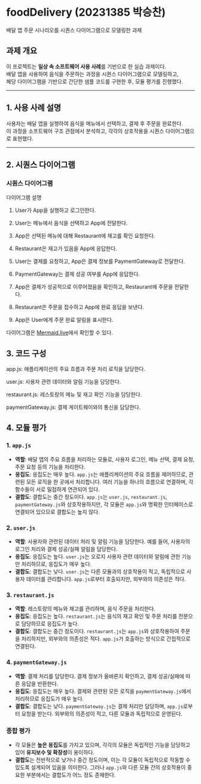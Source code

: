 # foodDelivery (20231385 박승찬)
배달 앱 주문 시나리오를 시퀀스 다이어그램으로 모델링한 과제

##  과제 개요

이 프로젝트는 **일상 속 소프트웨어 사용 사례**를 기반으로 한 실습 과제이다.  
배달 앱을 사용하여 음식을 주문하는 과정을 시퀀스 다이어그램으로 모델링하고,  
해당 다이어그램을 기반으로 간단한 샘플 코드를 구현한 후, 모듈 평가를 진행했다.

---

##  1. 사용 사례 설명

사용자는 배달 앱을 실행하여 음식을 메뉴에서 선택하고, 결제 후 주문을 완료한다.  
이 과정을 소프트웨어 구조 관점에서 분석하고, 각각의 상호작용을 시퀀스 다이어그램으로 표현했다.

---

##  2. 시퀀스 다이어그램

### 시퀀스 다이어그램

다이어그램 설명
1. User가 App을 실행하고 로그인한다.

2. User는 메뉴에서 음식을 선택하고 App에 전달한다.

3. App은 선택된 메뉴에 대해 Restaurant에 재고를 확인 요청한다.

4. Restaurant은 재고가 있음을 App에 응답한다.

5. User는 결제를 요청하고, App은 결제 정보를 PaymentGateway로 전달한다.

6. PaymentGateway는 결제 성공 여부를 App에 응답한다.

7. App은 결제가 성공적으로 이루어졌음을 확인하고, Restaurant에 주문을 전달한다.

8. Restaurant은 주문을 접수하고 App에 완료 응답을 보낸다.

9. App은 User에게 주문 완료 알림을 표시한다.



다이어그램은 [Mermaid.live](https://mermaid.live/edit#pako:eNqFkk1LI0EQhv9KU-ckTMY4H30QxIW9LoKXZS5Npo1B52M7M6wx5GQOSgIiGFExMqIIQgQ1ih78RenOf9hKRjPEuNin7nqfequK6gaUA5cDhRr_E3O_zH9UWUUwz_EJnpCJqFquhsyPyFqNi_nochjOB1d5LWKxwOu89ovVPe5HP1nE_7K646fE2Dy_tIRulKjuA1Ht69HxPpH3B0Reng9fXlXv9Quy11HtHpG3R3L_iahWMtrtpRTKCGV9TFl10R8OEjI67aIjUWdH6vEuTcng_NQ_hdXFHmbPlx8-3qvkfMYkrTs7YwYmXTnAPpOWbPdTfpbMf3ZuPQwHz9j6oWw__3ewqzfZ_36Udyo5VHsnRJ225FUnc0RqPFiGTXTcREfevKU7ghxURNUFGomY58DjwmPjJzTGqgPRBve4AxSvLhObDjh-E3Nw57-DwPtIE0Fc2QC6zrZq-IpDFwd__3HTqOC-y8VKEPsRUGtiAbQB20B1Sy_YZkk3TU2zi9qinYM6UNMuWCW9aJXsBVszNM1q5mBnUlMrGHpxwdA1y0DVtIxi8x-CgC7Q)에서 확인할 수 있다.

## 3. 코드 구성
app.js: 애플리케이션의 주요 흐름과 주문 처리 로직을 담당한다.

user.js: 사용자 관련 데이터와 알림 기능을 담당한다.

restaurant.js: 레스토랑의 메뉴 및 재고 확인 기능을 담당한다.

paymentGateway.js: 결제 게이트웨이와의 통신을 담당한다.

## 4. 모듈 평가
### 1. `app.js`
- **역할**: 배달 앱의 주요 흐름을 처리하는 모듈로, 사용자 로그인, 메뉴 선택, 결제 요청, 주문 요청 등의 기능을 처리한다.
- **응집도**: 응집도는 매우 높다. `app.js`는 애플리케이션의 주요 흐름을 제어하므로, 관련된 모든 로직을 한 곳에서 처리합니다. 여러 기능을 하나의 흐름으로 연결하며, 각 함수들이 서로 밀접하게 연관되어 있다.
- **결합도**: 결합도는 중간 정도이다. `app.js`는 `user.js`, `restaurant.js`, `paymentGateway.js`와 상호작용하지만, 각 모듈은 `app.js`와 명확한 인터페이스로 연결되어 있으므로 결합도는 높지 않다.

### 2. `user.js`
- **역할**: 사용자와 관련된 데이터 처리 및 알림 기능을 담당한다. 예를 들어, 사용자의 로그인 처리와 결제 성공/실패 알림을 담당한다.
- **응집도**: 응집도는 높다. `user.js`는 오로지 사용자 관련 데이터와 알림에 관한 기능만 처리하므로, 응집도가 매우 높다.
- **결합도**: 결합도는 낮다. `user.js`는 다른 모듈과의 상호작용이 적고, 독립적으로 사용자 데이터를 관리합니다. `app.js`로부터 호출되지만, 외부와의 의존성은 적다.

### 3. `restaurant.js`
- **역할**: 레스토랑의 메뉴와 재고를 관리하며, 음식 주문을 처리한다.
- **응집도**: 응집도는 높다. `restaurant.js`는 음식의 재고 확인 및 주문 처리를 전문으로 담당하므로 응집도가 높다.
- **결합도**: 결합도는 중간 정도이다. `restaurant.js`는 `app.js`와 상호작용하여 주문을 처리하지만, 외부와의 의존성은 적다. `app.js`가 호출하는 방식으로 간접적으로 연결된다.

### 4. `paymentGateway.js`
- **역할**: 결제 처리를 담당한다. 결제 정보가 올바른지 확인하고, 결제 성공/실패에 따른 응답을 반환한다.
- **응집도**: 응집도는 매우 높다. 결제와 관련된 모든 로직을 `paymentGateway.js`에서 처리하므로 응집도가 매우 높다.
- **결합도**: 결합도는 낮다. `paymentGateway.js`는 결제 처리만 담당하며, `app.js`로부터 요청을 받는다. 외부와의 의존성이 적고, 다른 모듈과 독립적으로 운영된다.

### 종합 평가
- 각 모듈은 **높은 응집도**를 가지고 있으며, 각각의 모듈은 독립적인 기능을 담당하고 있어 **유지보수 및 확장성**이 용이하다.
- **결합도**는 전반적으로 낮거나 중간 정도이며, 이는 각 모듈이 독립적으로 작동할 수 있도록 설계되어 있음을 의미한다. 그러나 `app.js`와 다른 모듈 간의 상호작용이 중요한 부분에서는 결합도가 어느 정도 존재한다.

  

